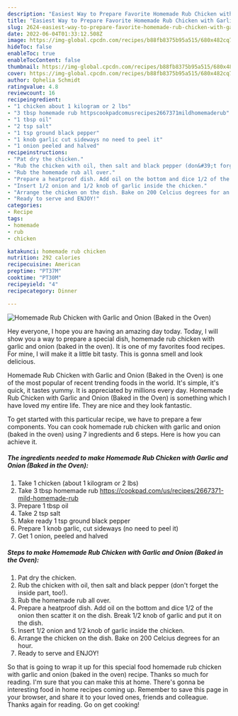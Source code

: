 ```yaml
---
description: "Easiest Way to Prepare Favorite Homemade Rub Chicken with Garlic and Onion (Baked in the Oven)"
title: "Easiest Way to Prepare Favorite Homemade Rub Chicken with Garlic and Onion (Baked in the Oven)"
slug: 2624-easiest-way-to-prepare-favorite-homemade-rub-chicken-with-garlic-and-onion-baked-in-the-oven
date: 2022-06-04T01:33:12.508Z
image: https://img-global.cpcdn.com/recipes/b88fb8375b95a515/680x482cq70/homemade-rub-chicken-with-garlic-and-onion-baked-in-the-oven-recipe-main-photo.jpg
hideToc: false
enableToc: true
enableTocContent: false
thumbnail: https://img-global.cpcdn.com/recipes/b88fb8375b95a515/680x482cq70/homemade-rub-chicken-with-garlic-and-onion-baked-in-the-oven-recipe-main-photo.jpg
cover: https://img-global.cpcdn.com/recipes/b88fb8375b95a515/680x482cq70/homemade-rub-chicken-with-garlic-and-onion-baked-in-the-oven-recipe-main-photo.jpg
author: Ophelia Schmidt
ratingvalue: 4.8
reviewcount: 16
recipeingredient:
- "1 chicken about 1 kilogram or 2 lbs"
- "3 tbsp homemade rub httpscookpadcomusrecipes2667371mildhomemaderub"
- "1 tbsp oil"
- "2 tsp salt"
- "1 tsp ground black pepper"
- "1 knob garlic cut sideways no need to peel it"
- "1 onion peeled and halved"
recipeinstructions:
- "Pat dry the chicken."
- "Rub the chicken with oil, then salt and black pepper (don&#39;t forget the inside part, too!)."
- "Rub the homemade rub all over."
- "Prepare a heatproof dish. Add oil on the bottom and dice 1/2 of the onion then scatter it on the dish. Break 1/2 knob of garlic and put it on the dish."
- "Insert 1/2 onion and 1/2 knob of garlic inside the chicken."
- "Arrange the chicken on the dish. Bake on 200 Celcius degrees for an hour."
- "Ready to serve and ENJOY!"
categories:
- Recipe
tags:
- homemade
- rub
- chicken

katakunci: homemade rub chicken 
nutrition: 292 calories
recipecuisine: American
preptime: "PT37M"
cooktime: "PT30M"
recipeyield: "4"
recipecategory: Dinner

---
```



![Homemade Rub Chicken with Garlic and Onion (Baked in the Oven)](https://img-global.cpcdn.com/recipes/b88fb8375b95a515/680x482cq70/homemade-rub-chicken-with-garlic-and-onion-baked-in-the-oven-recipe-main-photo.jpg)

Hey everyone, I hope you are having an amazing day today. Today, I will show you a way to prepare a special dish, homemade rub chicken with garlic and onion (baked in the oven). It is one of my favorites food recipes. For mine, I will make it a little bit tasty. This is gonna smell and look delicious.

Homemade Rub Chicken with Garlic and Onion (Baked in the Oven) is one of the most popular of recent trending foods in the world. It's simple, it's quick, it tastes yummy. It is appreciated by millions every day. Homemade Rub Chicken with Garlic and Onion (Baked in the Oven) is something which I have loved my entire life. They are nice and they look fantastic.




To get started with this particular recipe, we have to prepare a few components. You can cook homemade rub chicken with garlic and onion (baked in the oven) using 7 ingredients and 6 steps. Here is how you can achieve it.

<!--inarticleads1-->

##### The ingredients needed to make Homemade Rub Chicken with Garlic and Onion (Baked in the Oven):

1. Take 1 chicken (about 1 kilogram or 2 lbs)
1. Take 3 tbsp homemade rub https://cookpad.com/us/recipes/2667371-mild-homemade-rub
1. Prepare 1 tbsp oil
1. Take 2 tsp salt
1. Make ready 1 tsp ground black pepper
1. Prepare 1 knob garlic, cut sideways (no need to peel it)
1. Get 1 onion, peeled and halved




<!--inarticleads2-->

##### Steps to make Homemade Rub Chicken with Garlic and Onion (Baked in the Oven):

1. Pat dry the chicken.
1. Rub the chicken with oil, then salt and black pepper (don&#39;t forget the inside part, too!).
1. Rub the homemade rub all over.
1. Prepare a heatproof dish. Add oil on the bottom and dice 1/2 of the onion then scatter it on the dish. Break 1/2 knob of garlic and put it on the dish.
1. Insert 1/2 onion and 1/2 knob of garlic inside the chicken.
1. Arrange the chicken on the dish. Bake on 200 Celcius degrees for an hour.
1. Ready to serve and ENJOY!



So that is going to wrap it up for this special food homemade rub chicken with garlic and onion (baked in the oven) recipe. Thanks so much for reading. I'm sure that you can make this at home. There's gonna be interesting food in home recipes coming up. Remember to save this page in your browser, and share it to your loved ones, friends and colleague. Thanks again for reading. Go on get cooking!
